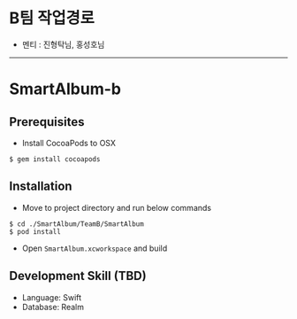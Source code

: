 # B팀 작업경로
- 멘티 : 진형탁님, 홍성호님

-------------

# SmartAlbum-b

## Prerequisites
- Install CocoaPods to OSX
```
$ gem install cocoapods
```

## Installation
- Move to project directory and run below commands
```
$ cd ./SmartAlbum/TeamB/SmartAlbum
$ pod install
```
- Open ```SmartAlbum.xcworkspace``` and build

## Development Skill (TBD)
- Language: Swift
- Database: Realm
